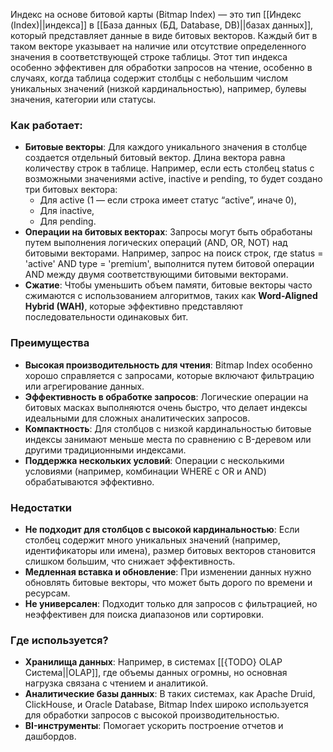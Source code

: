 Индекс на основе битовой карты (Bitmap Index) — это тип [[Индекс (Index)||индекса]] в [[База данных (БД, Database, DB)||базах данных]], который представляет данные в виде битовых векторов. Каждый бит в таком векторе указывает на наличие или отсутствие определенного значения в соответствующей строке таблицы. Этот тип индекса особенно эффективен для обработки запросов на чтение, особенно в случаях, когда таблица содержит столбцы с небольшим числом уникальных значений (низкой кардинальностью), например, булевы значения, категории или статусы.

### Как работает:

- **Битовые векторы**: Для каждого уникального значения в столбце создается отдельный битовый вектор. Длина вектора равна количеству строк в таблице. Например, если есть столбец status с возможными значениями active, inactive и pending, то будет создано три битовых вектора:
	- Для active (1 — если строка имеет статус “active”, иначе 0),
	- Для inactive,
	- Для pending.
- **Операции на битовых векторах**: Запросы могут быть обработаны путем выполнения логических операций (AND, OR, NOT) над битовыми векторами. Например, запрос на поиск строк, где status = 'active' AND type = 'premium', выполнится путем битовой операции AND между двумя соответствующими битовыми векторами.
- **Сжатие**: Чтобы уменьшить объем памяти, битовые векторы часто сжимаются с использованием алгоритмов, таких как **Word-Aligned Hybrid (WAH)**, которые эффективно представляют последовательности одинаковых бит.

### Преимущества

- **Высокая производительность для чтения**: Bitmap Index особенно хорошо справляется с запросами, которые включают фильтрацию или агрегирование данных.
- **Эффективность в обработке запросов**: Логические операции на битовых масках выполняются очень быстро, что делает индексы идеальными для сложных аналитических запросов.
- **Компактность**: Для столбцов с низкой кардинальностью битовые индексы занимают меньше места по сравнению с B-деревом или другими традиционными индексами.
- **Поддержка нескольких условий**: Операции с несколькими условиями (например, комбинации WHERE с OR и AND) обрабатываются эффективно.

### Недостатки

- **Не подходит для столбцов с высокой кардинальностью**: Если столбец содержит много уникальных значений (например, идентификаторы или имена), размер битовых векторов становится слишком большим, что снижает эффективность.
- **Медленная вставка и обновление**: При изменении данных нужно обновлять битовые векторы, что может быть дорого по времени и ресурсам.
- **Не универсален**: Подходит только для запросов с фильтрацией, но неэффективен для поиска диапазонов или сортировки.

### Где используется?

- **Хранилища данных**: Например, в системах [[{TODO} OLAP Система||OLAP]], где объемы данных огромны, но основная нагрузка связана с чтением и аналитикой.
- **Аналитические базы данных**: В таких системах, как Apache Druid, ClickHouse, и Oracle Database, Bitmap Index широко используется для обработки запросов с высокой производительностью.
- **BI-инструменты**: Помогает ускорить построение отчетов и дашбордов.